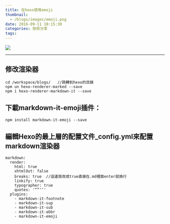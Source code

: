 ```yaml
---
title: 在hexo使用emoji
thumbnail:
  - /blogs/images/emoji.png
date: 2016-09-11 10:15:30
categories: 技術分享
tags:
---
```

<img src="/blogs/images/emoji.png">

***
## 修改渲染器

```
cd /workspace/blogs/   //跳轉到hexo的目錄
npm un hexo-renderer-marked --save
npm i hexo-renderer-markdown-it --save
```

## 下載markdown-it-emoji插件：

```
npm install markdown-it-emoji --save
```

## 編輯Hexo的最上層的配置文件_config.yml來配置markdown渲染器

```
markdown:
  render:
    html: true
    xhtmlOut: false
    breaks: true  //這邊我改成true直接在.md裡面enter就換行
    linkify: true
    typographer: true
    quotes: '“”‘’'
  plugins:
    - markdown-it-footnote
    - markdown-it-sup
    - markdown-it-sub
    - markdown-it-abbr
    - markdown-it-emoji
```
